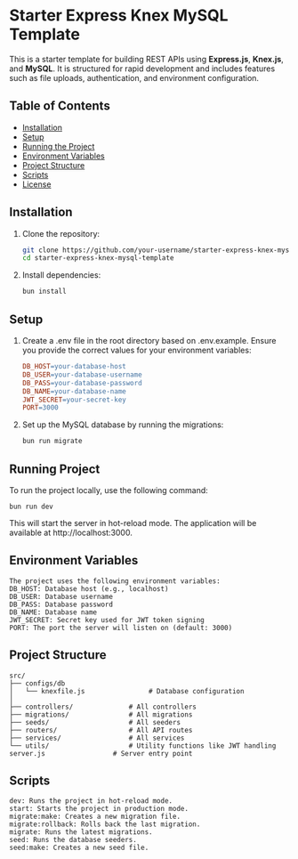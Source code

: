 # Starter Express Knex MySQL Template

This is a starter template for building REST APIs using **Express.js**, **Knex.js**, and **MySQL**. It is structured for rapid development and includes features such as file uploads, authentication, and environment configuration.

## Table of Contents

- [Installation](#installation)
- [Setup](#setup)
- [Running the Project](#running-the-project)
- [Environment Variables](#environment-variables)
- [Project Structure](#project-structure)
- [Scripts](#scripts)
- [License](#license)

## Installation

1. Clone the repository:
   ```bash
   git clone https://github.com/your-username/starter-express-knex-mysql-template.git
   cd starter-express-knex-mysql-template

2. Install dependencies:
    ```bash
    bun install

## Setup

1. Create a .env file in the root directory based on .env.example. Ensure you provide the correct values for your environment variables:

    ```makefile
    DB_HOST=your-database-host
    DB_USER=your-database-username
    DB_PASS=your-database-password
    DB_NAME=your-database-name
    JWT_SECRET=your-secret-key
    PORT=3000

2. Set up the MySQL database by running the migrations:

    ```bash
    bun run migrate

## Running Project

To run the project locally, use the following command:

    bun run dev

This will start the server in hot-reload mode. The application will be available at http://localhost:3000.

## Environment Variables
    The project uses the following environment variables:
    DB_HOST: Database host (e.g., localhost)
    DB_USER: Database username
    DB_PASS: Database password
    DB_NAME: Database name
    JWT_SECRET: Secret key used for JWT token signing
    PORT: The port the server will listen on (default: 3000)

## Project Structure
    src/
    ├── configs/db
    │   └── knexfile.js                # Database configuration
    │    
    ├── controllers/              # All controllers
    ├── migrations/               # All migrations
    ├── seeds/                    # All seeders
    ├── routers/                  # All API routes
    ├── services/                 # All services
    └── utils/                    # Utility functions like JWT handling
    server.js                 # Server entry point


## Scripts
    dev: Runs the project in hot-reload mode.
    start: Starts the project in production mode.
    migrate:make: Creates a new migration file.
    migrate:rollback: Rolls back the last migration.
    migrate: Runs the latest migrations.
    seed: Runs the database seeders.
    seed:make: Creates a new seed file.





